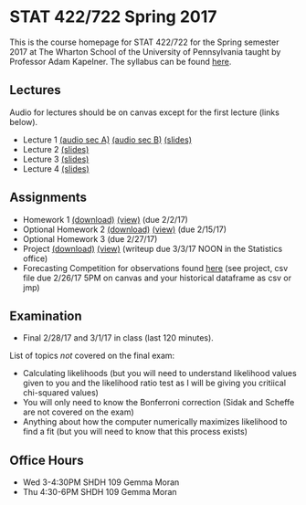 # STAT 422/722 Spring 2017

This is the course homepage for STAT 422/722 for the Spring semester 2017 at The Wharton School of the University of Pennsylvania taught by Professor Adam Kapelner. The syllabus can be found [here](https://raw.githubusercontent.com/kapelner/Wharton_Stat_422_722/master/syllabus/syllabus.pdf).

## Lectures

Audio for lectures should be on canvas except for the first lecture (links below).

* Lecture 1 [(audio sec A)](https://clyp.it/ty1cebu4) [(audio sec B)](https://clyp.it/d3tmzv0b) [(slides)](https://github.com/kapelner/Wharton_Stat_422_722/blob/master/lectures/lec01/slides.pdf)
* Lecture 2 [(slides)](https://github.com/kapelner/Wharton_Stat_422_722/blob/master/lectures/lec02/slides.pdf)
* Lecture 3 [(slides)](https://github.com/kapelner/Wharton_Stat_422_722/blob/master/lectures/lec03/slides.pdf)
* Lecture 4 [(slides)](https://github.com/kapelner/Wharton_Stat_422_722/blob/master/lectures/lec04/slides4.pdf)


## Assignments

* Homework 1 [(download)](https://github.com/kapelner/Wharton_Stat_422_722/blob/master/assignments/hw01/hw01.pdf?raw=true) [(view)](https://github.com/kapelner/Wharton_Stat_422_722/blob/master/assignments/hw01/hw01.pdf)
(due 2/2/17)
* Optional Homework 2 [(download)](https://github.com/kapelner/Wharton_Stat_422_722/blob/master/assignments/hw02/hw02.pdf?raw=true) [(view)](https://github.com/kapelner/Wharton_Stat_422_722/blob/master/assignments/hw02/hw02.pdf)
(due 2/15/17)
* Optional Homework 3 (due 2/27/17)
* Project [(download)](https://github.com/kapelner/Wharton_Stat_422_722/blob/master/assignments/project/project.pdf?raw=true) [(view)](https://github.com/kapelner/Wharton_Stat_422_722/blob/master/assignments/project/project.pdf) (writeup due 3/3/17 NOON in the Statistics office)
* Forecasting Competition for observations found [here](https://github.com/kapelner/Wharton_Stat_422_722/blob/master/assignments/project/stat_422_722_project_prediction_set.jmp?raw=true) (see project, csv file due 2/26/17 5PM on canvas and your historical dataframe as csv or jmp)

## Examination

* Final 2/28/17 and 3/1/17 in class (last 120 minutes).

List of topics *not* covered on the final exam:

* Calculating likelihoods (but you will need to understand likelihood values given to you and the likelihood ratio test as I will be giving you critiical chi-squared values)
* You will only need to know the Bonferroni correction (Sidak and Scheffe are not covered on the exam)
* Anything about how the computer numerically maximizes likelihood to find a fit (but you will need to know that this process exists)



## Office Hours

* Wed 3-4:30PM SHDH 109 Gemma Moran
* Thu 4:30-6PM SHDH 109 Gemma Moran

<!--
## Grades and Class Standing

You can check your grades in realtime at [http://wharton.gradesly.com](http://wharton.gradesly.com). You type in your email address and the password (which was emailed to you at the beginning of the semester).
